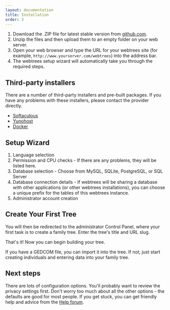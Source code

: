 ```yaml
---
layout: documentation
title: Installation
order: 3
---
```


1. Download the .ZIP file for latest stable version from [github.com](https://github.com/fisharebest/webtrees/releases/latest).
2. Unzip the files and then upload them to an empty folder on your web server.
3. Open your web browser and type the URL for your webtrees site (for example, `http://www.yourserver.com/webtrees`) into the address bar.
4. The webtrees setup wizard will automatically take you through the required steps.

## Third-party installers

There are a number of third-party installers and pre-built packages.
If you have any problems with these installers, please contact the provider directly.

* [Softaculous][SOFTACULOUS]
* [Yunohost][YUNOHOST]
* [Docker][DOCKER]


## Setup Wizard

1. Language selection
2. Permission and CPU checks - If there are any problems, they will be listed here.
3. Database selection - Choose from MySQL, SQLite, PostgreSQL, or SQL Server
4. Database connection details - If webtrees will be sharing a database with other applications (or other webtrees installations), you can choose a unique prefix for the tables of this webtrees instance.
5. Administrator account creation

## Create Your First Tree

You will then be redirected to the administrator Control Panel, where your first task is to create a family tree. Enter the tree's title and URL slug.

That's it! Now you can begin building your tree.

If you have a GEDCOM file, you can import it into the tree. If not, just start creating individuals and entering data into your family tree.

## Next steps

There are lots of configuration options. You'll probably want to review the privacy settings first. Don't worry too much about all the other options - the defaults are good for most people. If you get stuck, you can get friendly help and advice from the [Help forum](https://www.webtrees.net/index.php/en/forum/help-for-2-0).

[SOFTACULOUS]: https://www.softaculous.com/apps/others/webtrees
[YUNOHOST]: https://install-app.yunohost.org/?app=webtrees
[DOCKER]: https://github.com/Salokyn/webtrees/tree/docker-2.0/docker
